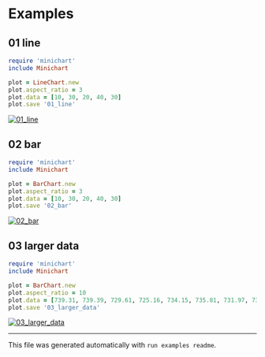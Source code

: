 # Examples

## 01 line

```ruby
require 'minichart'
include Minichart

plot = LineChart.new
plot.aspect_ratio = 3
plot.data = [10, 30, 20, 40, 30]
plot.save '01_line'
```

[![01_line](https://cdn.rawgit.com/DannyBen/minichart/master/examples/01_line.svg)](https://github.com/DannyBen/minichart/blob/master/examples/01_line.rb)


## 02 bar

```ruby
require 'minichart'
include Minichart

plot = BarChart.new
plot.aspect_ratio = 3
plot.data = [10, 30, 20, 40, 30]
plot.save '02_bar'
```

[![02_bar](https://cdn.rawgit.com/DannyBen/minichart/master/examples/02_bar.svg)](https://github.com/DannyBen/minichart/blob/master/examples/02_bar.rb)


## 03 larger data

```ruby
require 'minichart'
include Minichart

plot = BarChart.new
plot.aspect_ratio = 10
plot.data = [739.31, 739.39, 729.61, 725.16, 734.15, 735.81, 731.97, 737.82, 724.81, 721.58, 734.16, 738.59, 746.92, 759.42, 756.85, 761.37, 748.96, 752.24, 750.82, 746.3, 743.38, 751.71, 754.81, 750.38, 730.17, 732.83, 745.86, 737.18, 741.87, 749.23, 751.8, 754.46, 754.72, 760.66, 758.44, 751, 752.24, 748.34, 748.7, 741.69, 745.95, 748.16, 752.42, 751.97, 753.39, 751.53, 743.56, 748.78, 752.68, 755.25, 750.29, 753.3, 756.05, 757.11, 757.38, 758.09, 759.95, 759.24, 757.11, 759.15, 758.71, 756.76, 760.92, 766.51, 766.86, 765.62, 761.99, 766.59, 779.8, 777.23, 776.87, 783.34, 776.17, 775.01, 779.62, 778.91, 781.3, 786.89, 787.68, 798.41, 802.66, 807.71, 805.23, 806.29, 770.94, 773.6, 783.96, 783.34, 784.67, 783.34, 782.9, 789.1, 796.46, 786.89, 803.28, 814.87, 817.2, 821.69, 824.2, 821.6, 818.73, 821.6, 814.78]
plot.save '03_larger_data'
```

[![03_larger_data](https://cdn.rawgit.com/DannyBen/minichart/master/examples/03_larger_data.svg)](https://github.com/DannyBen/minichart/blob/master/examples/03_larger_data.rb)



---

This file was generated automatically with `run examples readme`.